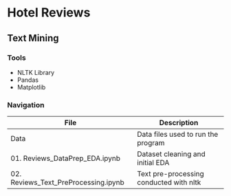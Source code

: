 # Hotel Reviews
## Text Mining

### Tools
* NLTK Library
* Pandas
* Matplotlib



### Navigation
| File        | Description |
| ----------- | ----------- |
| Data      | Data files used to run the program  |
| 01. Reviews_DataPrep_EDA.ipynb   | Dataset cleaning and initial EDA |
| 02. Reviews_Text_PreProcessing.ipynb | Text pre-processing conducted with nltk |
